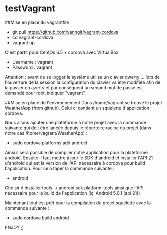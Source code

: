 # testVagrant
##Mise en place du vagrantfile

- git pull https://github.com/yanngit/vagrant-cordova
- cd vagrant-cordova
- vagrant up

C'est partit pour CentOs 6.5 + cordova avec VirtualBox

- Username : vagrant
- Password : vagrant

Attention : avant de se logger le système utilise un clavier qwerty ... lors de l'ouverture de la session la configuration du clavier va être modifiée afin de la passer en azerty et par conséquent un second mot de passe est demandé pour root, indiquer "vagrant".

##Mise en place de l'environnement
Dans /home/vagrant se trouve le projet WeatherApp (from github). Celui ci contient un squelette d'application cordova.

Nous allons ajouter une plateforme à notre projet avec la commande suivante qui doit être lancée depuis le répertoire racine du projet (dans notre cas /home/vagrant/WeatherApp)  :

- sudo cordova platforms add android

Ainsi il sera possible de compiler notre application pour la plateforme android. Ensuite il faut mettre à jour le SDK d'android et installer l'API 21 d'android qui est la version de l'API nécessaire à cordova pour build l'application. Pour cela taper la commande suivante : 

- android

Choisir d'installer tools -> android sdk platform-tools ainsi que l'API nécessaire pour le build de l'application (içi Android 5.0.1 (api 21))

Maintenant tout est prêt pour la compilation du projet squelette avec la commande suivante :

- sudo cordova build android 

ENJOY ;) 
